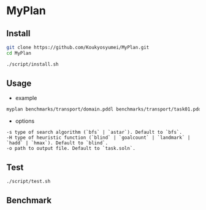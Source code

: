 # MyPlan

## Install

```bash
git clone https://github.com/Koukyosyumei/MyPlan.git
cd MyPlan

./script/install.sh
```

## Usage

- example
```bash
myplan benchmarks/transport/domain.pddl benchmarks/transport/task01.pddl
```

- options
```
-s type of search algorithm (`bfs` | `astar`). Default to `bfs`.
-H type of heuristic function (`blind` | `goalcount` | `landmark` | `hadd` | `hmax`). Default to `blind`.
-o path to output file. Default to `task.soln`.
```
## Test

```bash
./script/test.sh
```

## Benchmark
